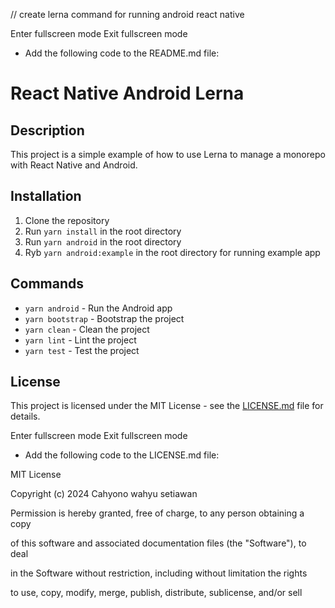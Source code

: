 // create lerna command for running android react native

Enter fullscreen mode Exit fullscreen mode

- Add the following code to the README.md file:

# React Native Android Lerna

## Description

This project is a simple example of how to use Lerna to manage a monorepo with React Native and Android.

## Installation

1. Clone the repository
2. Run `yarn install` in the root directory
3. Run `yarn android` in the root directory
4. Ryb `yarn android:example` in the root directory for running example app

## Commands

- `yarn android` - Run the Android app
- `yarn bootstrap` - Bootstrap the project
- `yarn clean` - Clean the project
- `yarn lint` - Lint the project
- `yarn test` - Test the project

## License

This project is licensed under the MIT License - see the [LICENSE.md](LICENSE.md) file for details.

Enter fullscreen mode Exit fullscreen mode

- Add the following code to the LICENSE.md file:

MIT License

Copyright (c) 2024 Cahyono wahyu setiawan

Permission is hereby granted, free of charge, to any person obtaining a copy

of this software and associated documentation files (the "Software"), to deal

in the Software without restriction, including without limitation the rights

to use, copy, modify, merge, publish, distribute, sublicense, and/or sell
